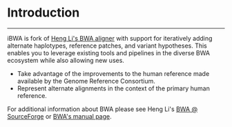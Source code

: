 # Introduction

***

iBWA is fork of [Heng Li's BWA aligner][bwa] with support for iteratively adding alternate haplotypes, reference patches, and variant hypotheses. This enables you to leverage existing tools and pipelines in the diverse BWA ecosystem while also allowing new uses.

- Take advantage of the improvements to the human reference made available by the Genome Reference Consortium.
- Represent alternate alignments in the context of the primary human reference.

For additional information about BWA please see Heng Li's [BWA @ SourceForge][bwa] or [BWA's manual page][bwaman].

[bwa]: http://bio-bwa.sourceforge.net
[bwaman]: http://bio-bwa.sourceforge.net/bwa.shtml
